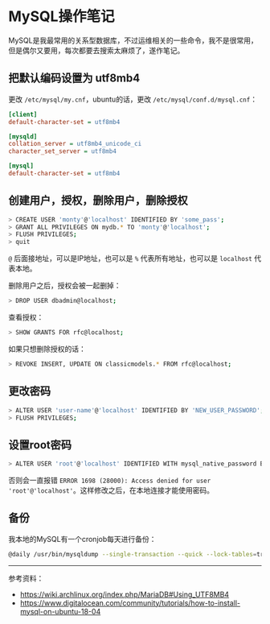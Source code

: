 # MySQL操作笔记

MySQL是我最常用的关系型数据库，不过运维相关的一些命令，我不是很常用，但是偶尔又要用，每次都要去搜索太麻烦了，遂作笔记。

## 把默认编码设置为 utf8mb4

更改 `/etc/mysql/my.cnf`，ubuntu的话，更改 `/etc/mysql/conf.d/mysql.cnf`：

```ini
[client]
default-character-set = utf8mb4

[mysqld]
collation_server = utf8mb4_unicode_ci
character_set_server = utf8mb4

[mysql]
default-character-set = utf8mb4
```

## 创建用户，授权，删除用户，删除授权

```bash
> CREATE USER 'monty'@'localhost' IDENTIFIED BY 'some_pass';
> GRANT ALL PRIVILEGES ON mydb.* TO 'monty'@'localhost';
> FLUSH PRIVILEGES;
> quit
```

`@` 后面接地址，可以是IP地址，也可以是 `%` 代表所有地址，也可以是 `localhost` 代表本地。

删除用户之后，授权会被一起删掉：

```bash
> DROP USER dbadmin@localhost;
```

查看授权：

```bash
> SHOW GRANTS FOR rfc@localhost;
```

如果只想删除授权的话：

```bash
> REVOKE INSERT, UPDATE ON classicmodels.* FROM rfc@localhost;
```

## 更改密码

```bash
> ALTER USER 'user-name'@'localhost' IDENTIFIED BY 'NEW_USER_PASSWORD';
> FLUSH PRIVILEGES;
```

## 设置root密码

```bash
> ALTER USER 'root'@'localhost' IDENTIFIED WITH mysql_native_password BY 'password';
```

否则会一直报错 `ERROR 1698 (28000): Access denied for user 'root'@'localhost'`。这样修改之后，在本地连接才能使用密码。

## 备份

我本地的MySQL有一个cronjob每天进行备份：

```bash
@daily /usr/bin/mysqldump --single-transaction --quick --lock-tables=true --all-databases | gzip -c > /backup/mysql-$(date +\%F).sql.gz
```

---

参考资料：

- https://wiki.archlinux.org/index.php/MariaDB#Using_UTF8MB4
- https://www.digitalocean.com/community/tutorials/how-to-install-mysql-on-ubuntu-18-04
